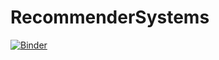 # RecommenderSystems
[![Binder](https://mybinder.org/badge_logo.svg)](https://mybinder.org/v2/gh/portal-cat/RecommenderSystems/HEAD?urlpath=%2Fvoila%2Frender%2Fweb_interface.ipynb)

